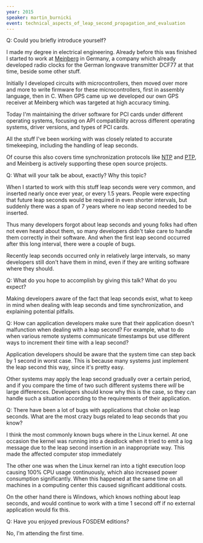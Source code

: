 ```yaml
---
year: 2015
speaker: martin_burnicki
event: technical_aspects_of_leap_second_propagation_and_evaluation 
---
```


Q: Could you briefly introduce yourself?

I made my degree in electrical engineering. Already before this was finished I started to work at [Meinberg](http://www.meinberg.de/) in Germany, a company which already developed radio clocks for the German longwave transmitter DCF77 at that time, beside some other stuff.

Initially I developed circuits with microcontrollers, then moved over more and more to write firmware for these microcontrollers, first in assembly language, then in C. When GPS came up we developed our own GPS receiver at Meinberg which was targeted at high accuracy timing.

Today I'm maintaining the driver software for PCI cards under different operating systems, focusing on API compatibility across different operating systems, driver versions, and types of PCI cards.

All the stuff I've been working with was closely related to accurate timekeeping, including the handling of leap seconds.

Of course this also covers time synchronization protocols like [NTP](http://www.ntp.org/) and [PTP](http://ptpd.sourceforge.net/), and Meinberg is actively supporting these open source projects.

Q: What will your talk be about, exactly? Why this topic? 

When I started to work with this stuff leap seconds were very common, and inserted nearly once ever year, or every 1.5 years. People were expecting that future leap seconds would be required in even shorter intervals, but suddenly there was a span of 7 years where no leap second needed to be inserted.

Thus many developers forgot about leap seconds and young folks had often not even heard about them, so many developers didn't take care to handle them correctly in their software. And when the first leap second occurred after this long interval, there were a couple of bugs.

Recently leap seconds occurred only in relatively large intervals, so many developers still don't have them in mind, even if they are writing software where they should.

Q: What do you hope to accomplish by giving this talk? What do you expect? 

Making developers aware of the fact that leap seconds exist, what to keep in mind when dealing with leap seconds and time synchronization, and explaining potential pitfalls.

Q: How can application developers make sure that their application doesn't malfunction when dealing with a leap second? For example, what to do when various remote systems communicate timestamps but use different ways to increment their time with a leap second? 

Application developers should be aware that the system time can step back by 1 second in worst case. This is because many systems just implement the leap second this way, since it's pretty easy.

Other systems may apply the leap second gradually over a certain period, and if you compare the time of two such different systems there *will* be large differences. Developers should know why this is the case, so they can handle such a situation according to the requirements of their application.

Q: There have been a lot of bugs with applications that choke on leap seconds. What are the most crazy bugs related to leap seconds that you know? 

I think the most commonly known bugs where in the Linux kernel. At one occasion the kernel was running into a deadlock when it tried to emit a log message due to the leap second insertion in an inappropriate way. This made the affected computer stop immediately

The other one was when the Linux kernel ran into a tight execution loop causing 100% CPU usage continuously, which also increased power consumption significantly. When this happened at the same time on all machines in a computing center this caused significant additional costs.

On the other hand there is Windows, which knows nothing about leap seconds, and would continue to work with a time 1 second off if no external application would fix this.

Q: Have you enjoyed previous FOSDEM editions? 

No, I'm attending the first time.
